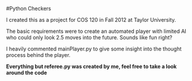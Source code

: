 #Python Checkers

I created this as a project for COS 120 in Fall 2012 at Taylor University.

The basic requirements were to create an automated player with limited AI who could only look 2.5 moves into the future. Sounds like fun right?

I heavily commented mainPlayer.py to give some insight into the thought process behind the player.

**Everything but referee.py was created by me, feel free to take a look around the code**